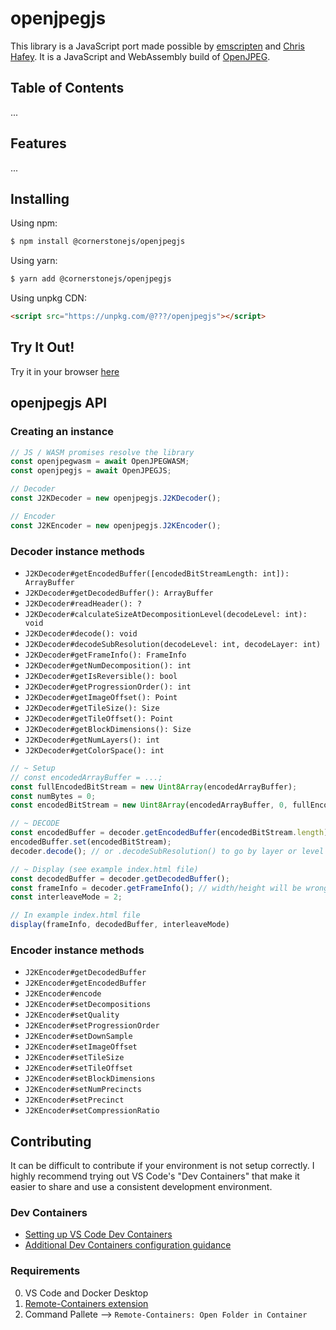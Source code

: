 # openjpegjs



This library is a JavaScript port made possible by [emscripten](https://emscripten.org/) and [Chris Hafey](https://github.com/chafey). It is a JavaScript and WebAssembly build of [OpenJPEG](https://github.com/uclouvain/openjpeg).

## Table of Contents

...

## Features

...

## Installing

Using npm:

```bash
$ npm install @cornerstonejs/openjpegjs
```

Using yarn:

```bash
$ yarn add @cornerstonejs/openjpegjs
```

Using unpkg CDN:

```html
<script src="https://unpkg.com/@???/openjpegjs"></script>
```

## Try It Out!

Try it in your browser [here](https://???.github.com/openjpegjs/test/browser/index.html)


## openjpegjs API

### Creating an instance

```js
// JS / WASM promises resolve the library
const openjpegwasm = await OpenJPEGWASM;
const openjpegjs = await OpenJPEGJS;

// Decoder
const J2KDecoder = new openjpegjs.J2KDecoder();

// Encoder
const J2KEncoder = new openjpegjs.J2KEncoder();
```

### Decoder instance methods

- `J2KDecoder#getEncodedBuffer([encodedBitStreamLength: int]): ArrayBuffer`
- `J2KDecoder#getDecodedBuffer(): ArrayBuffer`
- `J2KDecoder#readHeader(): ?`
- `J2KDecoder#calculateSizeAtDecompositionLevel(decodeLevel: int): void`
- `J2KDecoder#decode(): void`
- `J2KDecoder#decodeSubResolution(decodeLevel: int, decodeLayer: int)`
- `J2KDecoder#getFrameInfo(): FrameInfo`
- `J2KDecoder#getNumDecomposition(): int`
- `J2KDecoder#getIsReversible(): bool`
- `J2KDecoder#getProgressionOrder(): int`
- `J2KDecoder#getImageOffset(): Point`
- `J2KDecoder#getTileSize(): Size`
- `J2KDecoder#getTileOffset(): Point`
- `J2KDecoder#getBlockDimensions(): Size`
- `J2KDecoder#getNumLayers(): int`
- `J2KDecoder#getColorSpace(): int`

```js
// ~ Setup
// const encodedArrayBuffer = ...;
const fullEncodedBitStream = new Uint8Array(encodedArrayBuffer);
const numBytes = 0;
const encodedBitStream = new Uint8Array(encodedArrayBuffer, 0, fullEncodedBitStream.length -numBytes);

// ~ DECODE
const encodedBuffer = decoder.getEncodedBuffer(encodedBitStream.length);
encodedBuffer.set(encodedBitStream);
decoder.decode(); // or .decodeSubResolution() to go by layer or level

// ~ Display (see example index.html file)
const decodedBuffer = decoder.getDecodedBuffer();
const frameInfo = decoder.getFrameInfo(); // width/height will be wrong if using decodeSubResolution
const interleaveMode = 2;

// In example index.html file
display(frameInfo, decodedBuffer, interleaveMode)
```

### Encoder instance methods

- `J2KEncoder#getDecodedBuffer`
- `J2KEncoder#getEncodedBuffer`
- `J2KEncoder#encode`
- `J2KEncoder#setDecompositions`
- `J2KEncoder#setQuality`
- `J2KEncoder#setProgressionOrder`
- `J2KEncoder#setDownSample`
- `J2KEncoder#setImageOffset`
- `J2KEncoder#setTileSize`
- `J2KEncoder#setTileOffset`
- `J2KEncoder#setBlockDimensions`
- `J2KEncoder#setNumPrecincts`
- `J2KEncoder#setPrecinct`
- `J2KEncoder#setCompressionRatio`

## Contributing

It can be difficult to contribute if your environment is not setup correctly. I highly recommend trying out VS Code's "Dev Containers" that make it easier to share and use a consistent development environment.

### Dev Containers

- [Setting up VS Code Dev Containers](https://code.visualstudio.com/docs/remote/containers-tutorial)
- [Additional Dev Containers configuration guidance](https://code.visualstudio.com/docs/remote/containers)

### Requirements

0. VS Code and Docker Desktop
1. [Remote-Containers extension](vscode:extension/ms-vscode-remote.remote-containers)
2. Command Pallete --> `Remote-Containers: Open Folder in Container`